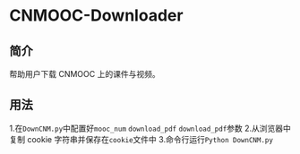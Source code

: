 # CNMOOC-Downloader
## 简介
帮助用户下载 CNMOOC 上的课件与视频。
## 用法
1.在`DownCNM.py`中配置好`mooc_num` `download_pdf` `download_pdf`参数
2.从浏览器中复制 cookie 字符串并保存在`cookie`文件中
3.命令行运行`Python DownCNM.py`
